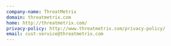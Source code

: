 ```yaml
---
company-name: ThreatMetrix
domain: threatmetrix.com
home: http://threatmetrix.com/
privacy-policy: http://www.threatmetrix.com/privacy-policy/
email: cust-service@threatmetrix.com
---
```





